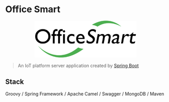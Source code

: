 # Office Smart

<p align="center">
  <img style="max-width: 320px" src="https://github.com/LIANGCA2/officesmart_server/blob/DEV-1.0-BETA-20191214/logo.png?raw=true">
</p>

> An IoT platform server application created by [Spring Boot](https://spring.io)

## Stack

Groovy / Spring Framework / Apache Camel / Swagger / MongoDB / Maven
